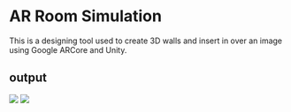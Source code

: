 # AR Room Simulation
This is a designing tool used to create 3D walls and insert in over an image using Google ARCore and Unity.


## output

<img src="Resources/Walls.gif" >



<img src="Resources/Chair.gif" >

